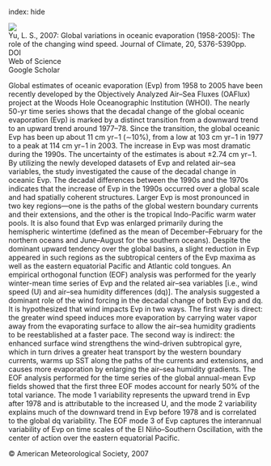 index: hide

<div class="Citation">
    <div class="Citation-thumb CitationThumb-linked"  data-href="https://doi.org/10.1175/2007jcli1714.1">
      <img src="https://static.claimspace.cloud/climate-study-static/refs/thumbs/3/Yu_2007-thumb.png" />
    </div>

  <div class="Citation-body">
    <div class="Citation-text">Yu, L. S., 2007: Global variations in oceanic evaporation (1958-2005): The role of the changing wind speed. <span class="Article-journal">Journal of Climate, </span><span class="Article-volume">20, </span>5376-5390pp.</div>
    <div class="Citation-links">
      <div class="CitationLink" data-href="https://doi.org/10.1175/2007jcli1714.1">
        <div class="CitationLink-icon CitationLink-Doi"></div>
        <div class="CitationLink-text">DOI</div>
      </div>
      <div class="CitationLink" data-href="http://cel.webofknowledge.com/InboundService.do?customersID=atyponcel&smartRedirect=yes&mode=FullRecord&IsProductCode=Yes&product=CEL&Init=Yes&Func=Frame&action=retrieve&SrcApp=literatum&SrcAuth=atyponcel&SID=7CNc3cIRaBKjGbSujFM&UT=WOS:000250871100012">
        <div class="CitationLink-icon CitationLink-Isi"></div>
        <div class="CitationLink-text">Web of Science</div>
      </div>
      <div class="CitationLink" data-href="https://scholar.google.com/scholar?q=10.1175/2007jcli1714.1">
        <div class="CitationLink-icon CitationLink-Scholar"></div>
        <div class="CitationLink-text">Google Scholar</div>
      </div>
    </div>
  </div>
</div>

Global estimates of oceanic evaporation (Evp) from 1958 to 2005 have been recently developed by the Objectively Analyzed Air–Sea Fluxes (OAFlux) project at the Woods Hole Oceanographic Institution (WHOI). The nearly 50-yr time series shows that the decadal change of the global oceanic evaporation (Evp) is marked by a distinct transition from a downward trend to an upward trend around 1977–78. Since the transition, the global oceanic Evp has been up about 11 cm yr−1 (∼10%), from a low at 103 cm yr−1 in 1977 to a peak at 114 cm yr−1 in 2003. The increase in Evp was most dramatic during the 1990s. The uncertainty of the estimates is about ±2.74 cm yr−1. By utilizing the newly developed datasets of Evp and related air–sea variables, the study investigated the cause of the decadal change in oceanic Evp. The decadal differences between the 1990s and the 1970s indicates that the increase of Evp in the 1990s occurred over a global scale and had spatially coherent structures. Larger Evp is most pronounced in two key regions—one is the paths of the global western boundary currents and their extensions, and the other is the tropical Indo-Pacific warm water pools. It is also found that Evp was enlarged primarily during the hemispheric wintertime (defined as the mean of December–February for the northern oceans and June–August for the southern oceans). Despite the dominant upward tendency over the global basins, a slight reduction in Evp appeared in such regions as the subtropical centers of the Evp maxima as well as the eastern equatorial Pacific and Atlantic cold tongues. An empirical orthogonal function (EOF) analysis was performed for the yearly winter-mean time series of Evp and the related air–sea variables [i.e., wind speed (U) and air–sea humidity differences (dq)]. The analysis suggested a dominant role of the wind forcing in the decadal change of both Evp and dq. It is hypothesized that wind impacts Evp in two ways. The first way is direct: the greater wind speed induces more evaporation by carrying water vapor away from the evaporating surface to allow the air–sea humidity gradients to be reestablished at a faster pace. The second way is indirect: the enhanced surface wind strengthens the wind-driven subtropical gyre, which in turn drives a greater heat transport by the western boundary currents, warms up SST along the paths of the currents and extensions, and causes more evaporation by enlarging the air–sea humidity gradients. The EOF analysis performed for the time series of the global annual-mean Evp fields showed that the first three EOF modes account for nearly 50% of the total variance. The mode 1 variability represents the upward trend in Evp after 1978 and is attributable to the increased U, and the mode 2 variability explains much of the downward trend in Evp before 1978 and is correlated to the global dq variability. The EOF mode 3 of Evp captures the interannual variability of Evp on time scales of the El Niño–Southern Oscillation, with the center of action over the eastern equatorial Pacific.

<div class="Citation-copy">
&copy; American Meteorological Society, 2007
</div>